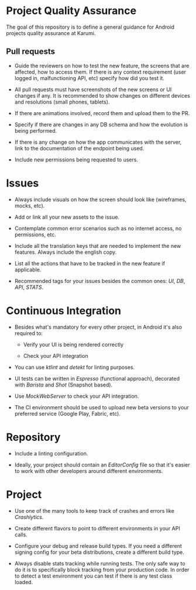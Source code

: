 # Project Quality Assurance

The goal of this repository is to define a general guidance for Android projects quality assurance at Karumi.

## Pull requests

* Guide the reviewers on how to test the new feature, the screens that are affected, how to access them. If there is any context requirement (user logged in, malfunctioning API, etc) specify how did you test it.

* All pull requests must have screenshots of the new screens or UI changes if any. It is recommended to show changes on different devices and resolutions (small phones, tablets).

* If there are animations involved, record them and upload them to the PR.

* Specify if there are changes in any DB schema and how the evolution is being performed.

* If there is any change on how the app communicates with the server, link to the documentation of the endpoint being used.

* Include new permissions being requested to users.

# Issues

* Always include visuals on how the screen should look like (wireframes, mocks, etc).

* Add or link all your new assets to the issue.

* Contemplate common error scenarios such as no internet access, no permissions, etc.

* Include all the translation keys that are needed to implement the new features. Always include the english copy.

* List all the actions that have to be tracked in the new feature if applicable.

* Recommended tags for your issues besides the common ones: _UI_, _DB_, _API_, _STATS_.

# Continuous Integration

* Besides what's mandatory for every other project, in Android it's also required to:

  * Verify your UI is being rendered correctly

  * Check your API integration

* You can use _ktlint_ and _detekt_ for linting purposes.

* UI tests can be written in _Espresso_ (functional approach), decorated with _Barista_ and _Shot_ (Snapshot based).

* Use _MockWebServer_ to check your API integration.

* The CI environment should be used to upload new beta versions to your preferred service (Google Play, Fabric, etc).

# Repository

* Include a linting configuration.

* Ideally, your project should contain an _EditorConfig_ file so that it's easier to work with other developers around different environments.

# Project

* Use one of the many tools to keep track of crashes and errors like _Crashlytics_.

* Create different flavors to point to different environments in your API calls.

* Configure your debug and release build types. If you need a different signing config for your beta distributions, create a different build type.

* Always disable stats tracking while running tests. The only safe way to do it is to specifically block tracking from your production code. In order to detect a test environment you can test if there is any test class loaded.